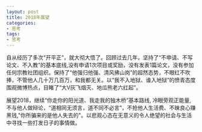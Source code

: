 ```yaml
---
layout: post
title: 2018年展望
categories:
- 思考
tags:
- 思考
---
```


自从经历了多次“开平正”，就大彻大悟了。回顾过去几年，坚持了“不申请、不写论文、不入教”的基本底线,没有申请1次项目或奖励，没有发表1篇论文，没有参加任何宗教社团组织。保持了“他强归他强、清风拂山岗”的超然态势，不眼红不吹捧，不管他人几十万几百万，和我都无关。以“我不入地狱、谁入地狱”的愤青态度围观微博热点，目睹了“大V灰飞烟灭、地瓜熊老六红起”。

展望2018，继续“你走你的阳光道、我走我的独木桥”基本路线, 冷眼旁观正能量,不与他人做辩论，“道相同无须言，道不同不必言”，不抢他人生活费、不昧良心赚黑钱,"你所骗来的是他人失去的"。以悲观心态在无意义的令人绝望的社会与生活中寻找一些打发日子的事情做。

